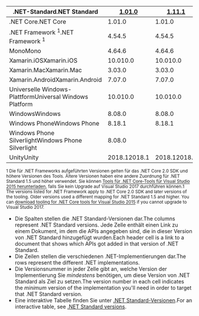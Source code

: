 | <span data-ttu-id="44e98-101">.NET-Standard</span><span class="sxs-lookup"><span data-stu-id="44e98-101">.NET Standard</span></span>              | <span data-ttu-id="44e98-102">[1.0]</span><span class="sxs-lookup"><span data-stu-id="44e98-102">[1.0]</span></span>  | <span data-ttu-id="44e98-103">[1.1]</span><span class="sxs-lookup"><span data-stu-id="44e98-103">[1.1]</span></span>  | <span data-ttu-id="44e98-104">[1.2]</span><span class="sxs-lookup"><span data-stu-id="44e98-104">[1.2]</span></span> | <span data-ttu-id="44e98-105">[1.3]</span><span class="sxs-lookup"><span data-stu-id="44e98-105">[1.3]</span></span> | <span data-ttu-id="44e98-106">[1.4]</span><span class="sxs-lookup"><span data-stu-id="44e98-106">[1.4]</span></span> | <span data-ttu-id="44e98-107">[1.5]</span><span class="sxs-lookup"><span data-stu-id="44e98-107">[1.5]</span></span>      | <span data-ttu-id="44e98-108">[1.6]</span><span class="sxs-lookup"><span data-stu-id="44e98-108">[1.6]</span></span>      | <span data-ttu-id="44e98-109">[2.0]</span><span class="sxs-lookup"><span data-stu-id="44e98-109">[2.0]</span></span>      |
|----------------------------|--------|--------|-------|-------|-------|------------|------------|------------|
| <span data-ttu-id="44e98-110">.NET Core</span><span class="sxs-lookup"><span data-stu-id="44e98-110">.NET Core</span></span>                  | <span data-ttu-id="44e98-111">1.0</span><span class="sxs-lookup"><span data-stu-id="44e98-111">1.0</span></span>    | <span data-ttu-id="44e98-112">1.0</span><span class="sxs-lookup"><span data-stu-id="44e98-112">1.0</span></span>    | <span data-ttu-id="44e98-113">1.0</span><span class="sxs-lookup"><span data-stu-id="44e98-113">1.0</span></span>   | <span data-ttu-id="44e98-114">1.0</span><span class="sxs-lookup"><span data-stu-id="44e98-114">1.0</span></span>   | <span data-ttu-id="44e98-115">1.0</span><span class="sxs-lookup"><span data-stu-id="44e98-115">1.0</span></span>   | <span data-ttu-id="44e98-116">1.0</span><span class="sxs-lookup"><span data-stu-id="44e98-116">1.0</span></span>        | <span data-ttu-id="44e98-117">1.0</span><span class="sxs-lookup"><span data-stu-id="44e98-117">1.0</span></span>        | <span data-ttu-id="44e98-118">2.0</span><span class="sxs-lookup"><span data-stu-id="44e98-118">2.0</span></span>        |
| <span data-ttu-id="44e98-119">.NET Framework <sup>1</sup></span><span class="sxs-lookup"><span data-stu-id="44e98-119">.NET Framework <sup>1</sup></span></span>| <span data-ttu-id="44e98-120">4.5</span><span class="sxs-lookup"><span data-stu-id="44e98-120">4.5</span></span>    | <span data-ttu-id="44e98-121">4.5</span><span class="sxs-lookup"><span data-stu-id="44e98-121">4.5</span></span>    | <span data-ttu-id="44e98-122">4.5.1</span><span class="sxs-lookup"><span data-stu-id="44e98-122">4.5.1</span></span> | <span data-ttu-id="44e98-123">4.6</span><span class="sxs-lookup"><span data-stu-id="44e98-123">4.6</span></span>   | <span data-ttu-id="44e98-124">4.6.1</span><span class="sxs-lookup"><span data-stu-id="44e98-124">4.6.1</span></span> | <span data-ttu-id="44e98-125">4.6.1</span><span class="sxs-lookup"><span data-stu-id="44e98-125">4.6.1</span></span>      | <span data-ttu-id="44e98-126">4.6.1</span><span class="sxs-lookup"><span data-stu-id="44e98-126">4.6.1</span></span>      | <span data-ttu-id="44e98-127">4.6.1</span><span class="sxs-lookup"><span data-stu-id="44e98-127">4.6.1</span></span>      |
| <span data-ttu-id="44e98-128">Mono</span><span class="sxs-lookup"><span data-stu-id="44e98-128">Mono</span></span>                       | <span data-ttu-id="44e98-129">4.6</span><span class="sxs-lookup"><span data-stu-id="44e98-129">4.6</span></span>    | <span data-ttu-id="44e98-130">4.6</span><span class="sxs-lookup"><span data-stu-id="44e98-130">4.6</span></span>    | <span data-ttu-id="44e98-131">4.6</span><span class="sxs-lookup"><span data-stu-id="44e98-131">4.6</span></span>   | <span data-ttu-id="44e98-132">4.6</span><span class="sxs-lookup"><span data-stu-id="44e98-132">4.6</span></span>   | <span data-ttu-id="44e98-133">4.6</span><span class="sxs-lookup"><span data-stu-id="44e98-133">4.6</span></span>   | <span data-ttu-id="44e98-134">4.6</span><span class="sxs-lookup"><span data-stu-id="44e98-134">4.6</span></span>        | <span data-ttu-id="44e98-135">4.6</span><span class="sxs-lookup"><span data-stu-id="44e98-135">4.6</span></span>        | <span data-ttu-id="44e98-136">5.4</span><span class="sxs-lookup"><span data-stu-id="44e98-136">5.4</span></span>        |
| <span data-ttu-id="44e98-137">Xamarin.iOS</span><span class="sxs-lookup"><span data-stu-id="44e98-137">Xamarin.iOS</span></span>                | <span data-ttu-id="44e98-138">10.0</span><span class="sxs-lookup"><span data-stu-id="44e98-138">10.0</span></span>   | <span data-ttu-id="44e98-139">10.0</span><span class="sxs-lookup"><span data-stu-id="44e98-139">10.0</span></span>   | <span data-ttu-id="44e98-140">10.0</span><span class="sxs-lookup"><span data-stu-id="44e98-140">10.0</span></span>  | <span data-ttu-id="44e98-141">10.0</span><span class="sxs-lookup"><span data-stu-id="44e98-141">10.0</span></span>  | <span data-ttu-id="44e98-142">10.0</span><span class="sxs-lookup"><span data-stu-id="44e98-142">10.0</span></span>  | <span data-ttu-id="44e98-143">10.0</span><span class="sxs-lookup"><span data-stu-id="44e98-143">10.0</span></span>       | <span data-ttu-id="44e98-144">10.0</span><span class="sxs-lookup"><span data-stu-id="44e98-144">10.0</span></span>       | <span data-ttu-id="44e98-145">10.14</span><span class="sxs-lookup"><span data-stu-id="44e98-145">10.14</span></span>      |
| <span data-ttu-id="44e98-146">Xamarin.Mac</span><span class="sxs-lookup"><span data-stu-id="44e98-146">Xamarin.Mac</span></span>                | <span data-ttu-id="44e98-147">3.0</span><span class="sxs-lookup"><span data-stu-id="44e98-147">3.0</span></span>    | <span data-ttu-id="44e98-148">3.0</span><span class="sxs-lookup"><span data-stu-id="44e98-148">3.0</span></span>    | <span data-ttu-id="44e98-149">3.0</span><span class="sxs-lookup"><span data-stu-id="44e98-149">3.0</span></span>   | <span data-ttu-id="44e98-150">3.0</span><span class="sxs-lookup"><span data-stu-id="44e98-150">3.0</span></span>   | <span data-ttu-id="44e98-151">3.0</span><span class="sxs-lookup"><span data-stu-id="44e98-151">3.0</span></span>   | <span data-ttu-id="44e98-152">3.0</span><span class="sxs-lookup"><span data-stu-id="44e98-152">3.0</span></span>        | <span data-ttu-id="44e98-153">3.0</span><span class="sxs-lookup"><span data-stu-id="44e98-153">3.0</span></span>        | <span data-ttu-id="44e98-154">3.8</span><span class="sxs-lookup"><span data-stu-id="44e98-154">3.8</span></span>        |
| <span data-ttu-id="44e98-155">Xamarin.Android</span><span class="sxs-lookup"><span data-stu-id="44e98-155">Xamarin.Android</span></span>            | <span data-ttu-id="44e98-156">7.0</span><span class="sxs-lookup"><span data-stu-id="44e98-156">7.0</span></span>    | <span data-ttu-id="44e98-157">7.0</span><span class="sxs-lookup"><span data-stu-id="44e98-157">7.0</span></span>    | <span data-ttu-id="44e98-158">7.0</span><span class="sxs-lookup"><span data-stu-id="44e98-158">7.0</span></span>   | <span data-ttu-id="44e98-159">7.0</span><span class="sxs-lookup"><span data-stu-id="44e98-159">7.0</span></span>   | <span data-ttu-id="44e98-160">7.0</span><span class="sxs-lookup"><span data-stu-id="44e98-160">7.0</span></span>   | <span data-ttu-id="44e98-161">7.0</span><span class="sxs-lookup"><span data-stu-id="44e98-161">7.0</span></span>        | <span data-ttu-id="44e98-162">7.0</span><span class="sxs-lookup"><span data-stu-id="44e98-162">7.0</span></span>        | <span data-ttu-id="44e98-163">8.0</span><span class="sxs-lookup"><span data-stu-id="44e98-163">8.0</span></span>        |
| <span data-ttu-id="44e98-164">Universelle Windows-Plattform</span><span class="sxs-lookup"><span data-stu-id="44e98-164">Universal Windows Platform</span></span> | <span data-ttu-id="44e98-165">10.0</span><span class="sxs-lookup"><span data-stu-id="44e98-165">10.0</span></span>   | <span data-ttu-id="44e98-166">10.0</span><span class="sxs-lookup"><span data-stu-id="44e98-166">10.0</span></span>   | <span data-ttu-id="44e98-167">10.0</span><span class="sxs-lookup"><span data-stu-id="44e98-167">10.0</span></span>  | <span data-ttu-id="44e98-168">10.0</span><span class="sxs-lookup"><span data-stu-id="44e98-168">10.0</span></span>  | <span data-ttu-id="44e98-169">10.0</span><span class="sxs-lookup"><span data-stu-id="44e98-169">10.0</span></span>  | <span data-ttu-id="44e98-170">10.0.16299</span><span class="sxs-lookup"><span data-stu-id="44e98-170">10.0.16299</span></span> | <span data-ttu-id="44e98-171">10.0.16299</span><span class="sxs-lookup"><span data-stu-id="44e98-171">10.0.16299</span></span> | <span data-ttu-id="44e98-172">10.0.16299</span><span class="sxs-lookup"><span data-stu-id="44e98-172">10.0.16299</span></span> |
| <span data-ttu-id="44e98-173">Windows</span><span class="sxs-lookup"><span data-stu-id="44e98-173">Windows</span></span>                    | <span data-ttu-id="44e98-174">8.0</span><span class="sxs-lookup"><span data-stu-id="44e98-174">8.0</span></span>    | <span data-ttu-id="44e98-175">8.0</span><span class="sxs-lookup"><span data-stu-id="44e98-175">8.0</span></span>    | <span data-ttu-id="44e98-176">8.1</span><span class="sxs-lookup"><span data-stu-id="44e98-176">8.1</span></span>   |       |       |            |            |            |
| <span data-ttu-id="44e98-177">Windows Phone</span><span class="sxs-lookup"><span data-stu-id="44e98-177">Windows Phone</span></span>              | <span data-ttu-id="44e98-178">8.1</span><span class="sxs-lookup"><span data-stu-id="44e98-178">8.1</span></span>    | <span data-ttu-id="44e98-179">8.1</span><span class="sxs-lookup"><span data-stu-id="44e98-179">8.1</span></span>    | <span data-ttu-id="44e98-180">8.1</span><span class="sxs-lookup"><span data-stu-id="44e98-180">8.1</span></span>   |       |       |            |            |            |
| <span data-ttu-id="44e98-181">Windows Phone Silverlight</span><span class="sxs-lookup"><span data-stu-id="44e98-181">Windows Phone Silverlight</span></span>  | <span data-ttu-id="44e98-182">8.0</span><span class="sxs-lookup"><span data-stu-id="44e98-182">8.0</span></span>    |        |       |       |       |            |            |            |
| <span data-ttu-id="44e98-183">Unity</span><span class="sxs-lookup"><span data-stu-id="44e98-183">Unity</span></span>                      | <span data-ttu-id="44e98-184">2018.1</span><span class="sxs-lookup"><span data-stu-id="44e98-184">2018.1</span></span> | <span data-ttu-id="44e98-185">2018.1</span><span class="sxs-lookup"><span data-stu-id="44e98-185">2018.1</span></span> | <span data-ttu-id="44e98-186">2018.1</span><span class="sxs-lookup"><span data-stu-id="44e98-186">2018.1</span></span>| <span data-ttu-id="44e98-187">2018.1</span><span class="sxs-lookup"><span data-stu-id="44e98-187">2018.1</span></span>| <span data-ttu-id="44e98-188">2018.1</span><span class="sxs-lookup"><span data-stu-id="44e98-188">2018.1</span></span>| <span data-ttu-id="44e98-189">2018.1</span><span class="sxs-lookup"><span data-stu-id="44e98-189">2018.1</span></span>     |  <span data-ttu-id="44e98-190">2018.1</span><span class="sxs-lookup"><span data-stu-id="44e98-190">2018.1</span></span>    | <span data-ttu-id="44e98-191">2018.1</span><span class="sxs-lookup"><span data-stu-id="44e98-191">2018.1</span></span>     |

<span data-ttu-id="44e98-192"><sup>1 Die für .NET Frameworks aufgeführten Versionen gelten für das .NET Core 2.0 SDK und höhere Versionen des Tools. Ältere Versionen haben eine andere Zuordnung für .NET Standard 1.5 und höher verwendet. Sie können [Tools für .NET Core-Tools für Visual Studio 2015 herunterladen](https://github.com/dotnet/core/blob/master/release-notes/download-archive.md), falls Sie kein Upgrade auf Visual Studio 2017 durchführen können.</sup></span><span class="sxs-lookup"><span data-stu-id="44e98-192"><sup>1 The versions listed for .NET Framework apply to .NET Core 2.0 SDK and later versions of the tooling. Older versions used a different mapping for .NET Standard 1.5 and higher. You can [download tooling for .NET Core tools for Visual Studio 2015](https://github.com/dotnet/core/blob/master/release-notes/download-archive.md) if you cannot upgrade to Visual Studio 2017.</sup></span></span>

- <span data-ttu-id="44e98-193">Die Spalten stellen die .NET Standard-Versionen dar.</span><span class="sxs-lookup"><span data-stu-id="44e98-193">The columns represent .NET Standard versions.</span></span> <span data-ttu-id="44e98-194">Jede Zelle enthält einen Link zu einem Dokument, im dem die APIs angegeben sind, die in dieser Version von .NET Standard hinzugefügt wurden.</span><span class="sxs-lookup"><span data-stu-id="44e98-194">Each header cell is a link to a document that shows which APIs got added in that version of .NET Standard.</span></span>
- <span data-ttu-id="44e98-195">Die Zeilen stellen die verschiedenen .NET-Implementierungen dar.</span><span class="sxs-lookup"><span data-stu-id="44e98-195">The rows represent the different .NET implementations.</span></span>
- <span data-ttu-id="44e98-196">Die Versionsnummer in jeder Zelle gibt an, welche Version der Implementierung Sie *mindestens* benötigen, um diese Version von .NET Standard als Ziel zu setzen.</span><span class="sxs-lookup"><span data-stu-id="44e98-196">The version number in each cell indicates the *minimum* version of the implementation you'll need in order to target that .NET Standard version.</span></span>
- <span data-ttu-id="44e98-197">Eine interaktive Tabelle finden Sie unter [.NET Standard-Versionen](https://immo.landwerth.net/netstandard-versions/#).</span><span class="sxs-lookup"><span data-stu-id="44e98-197">For an interactive table, see [.NET Standard versions](https://immo.landwerth.net/netstandard-versions/#).</span></span>

[1.0]: https://github.com/dotnet/standard/blob/master/docs/versions/netstandard1.0.md
[1.1]: https://github.com/dotnet/standard/blob/master/docs/versions/netstandard1.1.md
[1.2]: https://github.com/dotnet/standard/blob/master/docs/versions/netstandard1.2.md
[1.3]: https://github.com/dotnet/standard/blob/master/docs/versions/netstandard1.3.md
[1.4]: https://github.com/dotnet/standard/blob/master/docs/versions/netstandard1.4.md
[1.5]: https://github.com/dotnet/standard/blob/master/docs/versions/netstandard1.5.md
[1.6]: https://github.com/dotnet/standard/blob/master/docs/versions/netstandard1.6.md
[2.0]: https://github.com/dotnet/standard/blob/master/docs/versions/netstandard2.0.md
